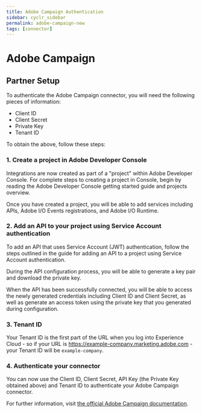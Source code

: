 ```yaml
---
title: Adobe Campaign Authentication
sidebar: cyclr_sidebar
permalink: adobe-campaign-new
tags: [connector]
---
```


# Adobe Campaign

## Partner Setup

To authenticate the Adobe Campaign connector, you will need the following pieces of information:

* Client ID
* Client Secret
* Private Key
* Tenant ID

To obtain the above, follow these steps:

### 1. Create a project in Adobe Developer Console

Integrations are now created as part of a "project" within Adobe Developer Console. For complete steps to creating a project in Console, begin by reading the Adobe Developer Console getting started guide and projects overview.

Once you have created a project, you will be able to add services including APIs, Adobe I/O Events registrations, and Adobe I/O Runtime.

### 2. Add an API to your project using Service Account authentication

To add an API that uses Service Account (JWT) authentication, follow the steps outlined in the guide for adding an API to a project using Service Account authentication.

During the API configuration process, you will be able to generate a key pair and download the private key.

When the API has been successfully connected, you will be able to access the newly generated credentials including Client ID and Client Secret, as well as generate an access token using the private key that you generated during configuration.

### 3. Tenant ID

Your Tenant ID is the first part of the URL when you log into Experience Cloud - so if your URL is https://example-company.marketing.adobe.com - your Tenant ID will be ``example-company``.

### 4. Authenticate your connector

You can now use the Client ID, Client Secret, API Key (the Private Key obtained above) and Tenant ID to authenticate your Adobe Campaign connector.  



For further information, visit [the official Adobe Campaign documentation](https://www.adobe.io/authentication/auth-methods.html#!AdobeDocs/adobeio-auth/master/AuthenticationOverview/ServiceAccountIntegration.md).
